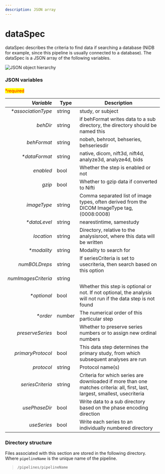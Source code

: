 ```yaml
---
description: JSON array
---
```


# dataSpec

dataSpec describes the criteria to find data if searching a database (NiDB for example, since this pipeline is usually connected to a database). The dataSpec is a JSON array of the following variables.

![JSON object hierarchy](https://mermaid.ink/img/pako:eNptkj1rwzAQhv-KURYFHMjgLip0apdSWqhXQ7la50SNZAt90JiQ\_96TazkljQfdY91jvebsE2sHiUywnQO7L17em76gyw1D4M\_12-tE683mQUIAnpb1\_UWh\_Q8L7QF2yDNc9a2yqFWPni90ZeDRolMG--D5H85WyiTLx88vbEnJkPv5PjkhSkVJc71hGAQfHSkZbjjSxZ3n07p0fw9MEfR6KWEq\_9vQgx698jzDokwPpHmAA0PDmEruLqOZB11bbHmGS8qosci7Rae0Fquuw7vttvTBDQcUq6qqZt58Kxn2orJHVjKDzoCS9JlP6ayGhT0abJgglNhB1KFhTX8mNVpKwCepwuCY6EB7LBnEMNRj3zIRXMQsPSqgv8bM1vkHKAnHcw)

### JSON variables

<mark style="color:red;">\*required</mark>

|      _**Variable**_ | **Type** | **Description**                                                                                                              |
| ------------------: | -------- | ---------------------------------------------------------------------------------------------------------------------------- |
| _\*associationType_ | string   | study, or subject                                                                                                            |
|            _behDir_ | string   | if behFormat writes data to a sub directory, the directory should be named this                                              |
|         _behFormat_ | string   | nobeh, behroot, behseries, behseriesdir                                                                                      |
|      _\*dataFormat_ | string   | native, dicom, nift3d, nift4d, analyze3d, analyze4d, bids                                                                    |
|           _enabled_ | bool     | Whether the step is enabled or not                                                                                           |
|              _gzip_ | bool     | Whether to gzip data if converted to Nifti                                                                                   |
|         _imageType_ | string   | Comma separated list of image types, often derived from the DICOM ImageType tag, (0008:0008)                                 |
|       _\*dataLevel_ | string   | nearestintime, samestudy                                                                                                     |
|          _location_ | string   | Directory, relative to the analysisroot, where this data will be written                                                     |
|        _\*modality_ | string   | Modality to search for                                                                                                       |
|       _numBOLDreps_ | string   | If seriesCriteria is set to usecriteria, then search based on this option                                                    |
| _numImagesCriteria_ | string   |                                                                                                                              |
|        _\*optional_ | bool     | Whether this step is optional or not. If not optional, the analysis will not run if the data step is not found               |
|           _\*order_ | number   | The numerical order of this particular step                                                                                  |
|    _preserveSeries_ | bool     | Whether to preserve series numbers or to assign new ordinal numbers                                                          |
|   _primaryProtocol_ | bool     | This data step determines the primary study, from which subsequent analyses are run                                          |
|          _protocol_ | string   | Protocol name(s)                                                                                                             |
|    _seriesCriteria_ | string   | Criteria for which series are downloaded if more than one matches criteria: all, first, last, largest, smallest, usecriteria |
|       _usePhaseDir_ | bool     | Write data to a sub directory based on the phase encoding direction                                                          |
|         _useSeries_ | bool     | Write each series to an individually numbered directory                                                                      |

### Directory structure

Files associated with this section are stored in the following directory. Where `pipelineName` is the unique name of the pipeline.

> `/pipelines/pipelineName`
